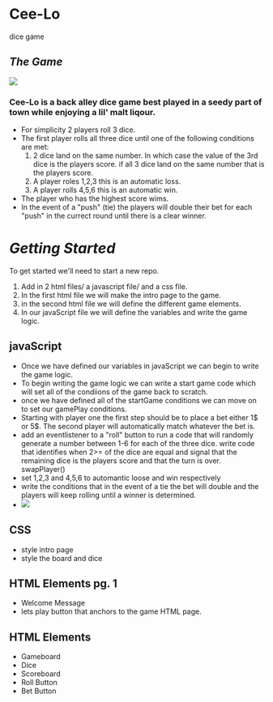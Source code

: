 # Cee-Lo
dice game
## ***The Game***
 ![](https://lh3.googleusercontent.com/proxy/McB7Tfo7uWac9cgyvBUKNiozhGz3M2w17B4qZWIFiJIQ9hyPMNGxG0RjOFmLluzXVRF4rNo0tsH87haspiWNGWE1WHpUJRUxfUUE10ZQBCDBwLjbFTsKnuamWN5GRhNYGg)
### Cee-Lo is a back alley dice game best played in a seedy part of town while enjoying a lil' malt liqour. 
* For simplicity 2 players roll 3 dice.
* The first player rolls all three dice until one of the following conditions are met:
    1. 2 dice land on the same number. In which case the value of the 3rd dice is the players score. if all 3 dice land on the same number that is the players score.
    2. A player roles 1,2,3 this is an automatic loss.
    3. A player rolls 4,5,6 this is an automatic win. 
* The player who has the highest score wims.
* In the event of a "push" (tie) the players will double their bet for each "push" in the currect round until there is a clear winner. 

# ***Getting Started***
To get started we'll need to start a new repo.
1. Add in 2 html files/ a javascript file/ and a css file.
2. In the first html file we will make the intro page to the game.
3. in the second html file we will define the different game elements.
4. In our javaScript file we will define the variables and write the game logic.

## javaScript 
* Once we have defined our variables in javaScript we can begin to write the game logic.
* To begin writing the game logic we can write a start game code which will set all of the condiions of the game back to scratch.
* once we have defined all of the startGame conditions we can move on to set our gamePlay conditions.
* Starting with player one the first step should be to place a bet either 1$ or 5$. The second player will automatically match whatever the bet is.
* add an eventlistener to a "roll" button to run a code that will randomly generate a number between 1-6 for each of the three dice. write code that identifies when 2>= of the dice are equal and signal that the remaining dice is the players score and that the turn is over. swapPlayer()
* set 1,2,3 and 4,5,6 to automantic loose and win respectively 
* write the conditions that in the event of a tie the bet will double and the players will keep rolling until a winner is determined. 
* ![](https://c.tenor.com/beTSEyCoetcAAAAM/money-money-money-make-it-rain.gif)

## CSS
* style intro page
* style the board and dice 

## HTML Elements pg. 1
* Welcome Message
* lets play button that anchors to the game HTML page.

## HTML Elements
* Gameboard
* Dice
* Scoreboard
* Roll Button
* Bet Button
